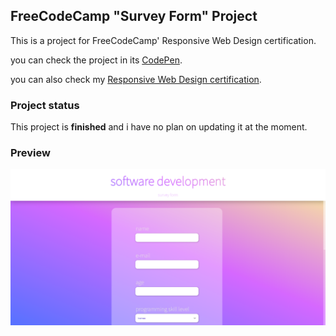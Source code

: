 ## FreeCodeCamp "Survey Form" Project
This is a project for FreeCodeCamp' Responsive Web Design certification.

you can check the project in its <a href="https://codepen.io/andresprza/full/mdXeMeK?editors=1100">CodePen</a>.

you can also check my <a href="https://www.freecodecamp.org/certification/andresprza/responsive-web-design">Responsive Web Design certification</a>.

### Project status
This project is **finished** and i have no plan on updating it at the moment.

### Preview
![image](./SurveyForm_ScreenShot.png)
